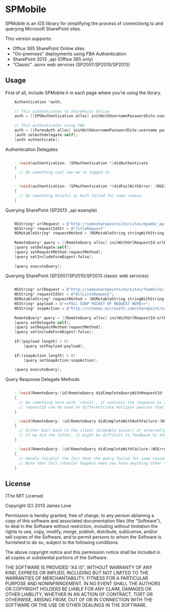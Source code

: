SPMobile
========

SPMobile is an iOS library for simplifying the process of connectiong to and querying Microsoft SharePoint sites.

This version supports:
* Office 365 SharePoint Online sites
* "On-premises" deployments using FBA Authentication
* SharePoint 2013 _api (Office 365 only)
* "Classic" .asmx web services (SP2007/SP2010/SP2013)

Usage
-----
First of all, include SPMobile.h in each page where you're using the library.

```objective-c
    Authentication *auth;
    
    // This authenticates to SharePoint Online
    auth = [[SPOAuthentication alloc] initWithUsernamePasswordSite:username password:password site:siteUrl];
    
    // This authenticates using FBA
    auth = [[FormsAuth alloc] initWithUsernamePasswordSite:username password:password site:siteUrl];
    [auth setAuthdelegate:self];
    [auth authenticate];
```
Authentication Delegates
```objective-c    

    - (void)authentication: (SPAuthentication *)didAuthenticate
    {
      // Do something cool now we're logged in
    }

    - (void)authentication: (SPAuthentication *)didFailWithError: (NSError *)error
    {
      // Do something helpful as Auth failed for some reason.
    }
``` 

Querying SharePoint (SP2013 _api example)
```objective-c

    NSString* urlRequest = @"http://somesharepointsite/sites/myweb/_api/web/Title";
    NSString* requestIdStr = @"TitleRequest"
    NSMutableString* requestMethod = [NSMutableString stringWithString:@"GET"];
    
    RemoteQuery* query = [[RemoteQuery alloc] initWithUrlRequestId:urlRequest id:requestId];
    [query setDelegate:self];
    [query setRequestMethod:requestMethod];
    [query setIncludeFormDigest:false];
    
    [query executeQuery];
```
    
Querying SharePoint (SP2007/SP2010/SP2013 classic web services)
```objective-c

    NSString* urlRequest = @"http://somesharepointsite/sites/TeamSite/_vti_bin/Lists.asmx";
    NSString* requestIdStr = @"AllListsRequest";
    NSMutableString* requestMethod = [NSMutableString stringWithString:@"POST"];
    NSString* payload = @"<<FULL SOAP PACKET OF REQUEST HERE>>";
    NSString* soapAction = @"http://schemas.microsoft.com/sharepoint/soap/GetListCollection";
    
    RemoteQuery* query = [[RemoteQuery alloc] initWithUrlRequestId:urlRequest id:requestId];
    [query setDelegate:self];
    [query setRequestMethod:requestMethod];
    [query setIncludeFormDigest:false];
    
    if([payload length] > 0)
        [query setPayload:payload];
    
    if([soapAction length] > 0)
        [query setSoapAction:soapAction];
    
    [query executeQuery];
```  
    
Query Response Delegate Methods
```objective-c

    - (void)RemoteQuery:(id)RemoteQuery didCompleteQueryWithRequestId:(NSString *)result requestId:(NSString *)requestId
    {
      // Do something here with 'result', it contains the response as a string
      // requestID can be used to differentriate multiple queries that happen in quick succession
    }

    - (void)RemoteQuery: (id)RemoteQuery didCompleteWithAuthFailure:(NSError *)error
    {
      // Either bail back to the client (probably easier) or internally log back in and re-try the query.
      // If we did the latter, it might be difficult to feedback to the client the extra delay.
    }

    - (void)RemoteQuery: (id)RemoteQuery didCompleteWithFailure:(NSError *)error
    {
      // Handle (nicely) the fact that the query failed for some reason.
      // Note that this (should) happens when you have anything other than a 200 or a redirect.
    }
```

License
-

(The MIT License)


Copyright (C) 2013 James Love

Permission is hereby granted, free of charge, to any person obtaining a copy of this software and associated documentation files (the "Software"), to deal in the Software without restriction, including without limitation the rights to use, copy, modify, merge, publish, distribute, sublicense, and/or sell copies of the Software, and to permit persons to whom the Software is furnished to do so, subject to the following conditions:

The above copyright notice and this permission notice shall be included in all copies or substantial portions of the Software.

THE SOFTWARE IS PROVIDED "AS IS", WITHOUT WARRANTY OF ANY KIND, EXPRESS OR IMPLIED, INCLUDING BUT NOT LIMITED TO THE WARRANTIES OF MERCHANTABILITY, FITNESS FOR A PARTICULAR PURPOSE AND NONINFRINGEMENT. IN NO EVENT SHALL THE AUTHORS OR COPYRIGHT HOLDERS BE LIABLE FOR ANY CLAIM, DAMAGES OR OTHER LIABILITY, WHETHER IN AN ACTION OF CONTRACT, TORT OR OTHERWISE, ARISING FROM, OUT OF OR IN CONNECTION WITH THE SOFTWARE OR THE USE OR OTHER DEALINGS IN THE SOFTWARE.

